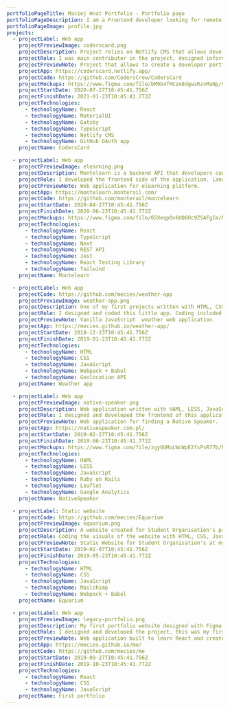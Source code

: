 ```yaml
---
portfolioPageTitle: Maciej Hnat Portfolio - Portfolio page
portfolioPageDescription: I am a Frontend developer looking for remote B2B opportunities! Visit the website to see a portfolio of my projects and how I grew as a developer throughout the years.
portfolioPageImage: profile.jpg
projects:
  - projectLabel: Web app
    projectPreviewImage: coderscard.png
    projectDescription: Project relies on Netlify CMS that allows developers to create their portfolio in minutes. After filling in your information via CMS you can host a portfolio website for yourself in minutes. Fun fact, this website was created with CodersCard! 🎉
    projectRole: I was main contributor in the project, designed information structure in the CMS, developed a lot of components and pages, helped other team members via code reviews, and pair programming.
    projectPreviewNote: Project that allows to create a developer portfolio in minutes.
    projectApp: https://coderscard.netlify.app/
    projectCode: https://github.com/CodersCrew/CodersCard
    projectMockups: https://www.figma.com/file/bM9b4fMCze8dgwzRzvMaNp/CodersCard-Mockups?node-id=1%3A3
    projectStartDate: 2020-07-27T10:45:41.756Z
    projectFinishDate: 2021-01-23T10:45:41.772Z
    projectTechnologies:
      - technologyName: React
      - technologyName: MaterialUI
      - technologyName: Gatsby
      - technologyName: TypeScript
      - technologyName: Netlify CMS
      - technologyName: GitHub OAuth app
    projectName: CodersCard

  - projectLabel: Web app
    projectPreviewImage: elearning.png
    projectDescription: Montelearn is a backend API that developers can use to build a custom e-learning platform. Its main focus is on creating interactive lessons and tests, suitable for every education level, science, or topic.
    projectRole: I developed the frontend side of the application. Landing for marketing purposes, admin pannel for creating tests, and example implementation of the tests available open source.
    projectPreviewNote: Web application for elearning platform.
    projectApp: https://montelearn.monterail.com/
    projectCode: https://github.com/monterail/montelearn
    projectStartDate: 2020-04-27T10:45:41.756Z
    projectFinishDate: 2020-06-23T10:45:41.772Z
    projectMockups: https://www.figma.com/file/65XeqpOv6UQ6Oc9ZSAFgIm/Monterail-Design?node-id=3012%3A21588
    projectTechnologies:
      - technologyName: React
      - technologyName: TypeScript
      - technologyName: Next
      - technologyName: REST API
      - technologyName: Jest
      - technologyName: React Testing Library
      - technologyName: Tailwind
    projectName: Montelearn

  - projectLabel: Web app
    projectCode: https://github.com/mecies/weather-app
    projectPreviewImage: weather-app.png
    projectDescription: One of my first projects written with HTML, CSS, and JavaScript. It was a project that I did when I participated in CodersCamp - online coding bootcamp.
    projectRole: I designed and coded this little app. Coding included the visuals and integration with Geolocation API.
    projectPreviewNote: Vanilla JavaScript  weather web application.
    projectApp: https://mecies.github.io/weather-app/
    projectStartDate: 2018-12-23T10:45:41.756Z
    projectFinishDate: 2019-01-23T10:45:41.772Z
    projectTechnologies:
      - technologyName: HTML
      - technologyName: CSS
      - technologyName: JavaScript
      - technologyName: Webpack + Babel
      - technologyName: Geolocation API
    projectName: Weather app

  - projectLabel: Web app
    projectPreviewImage: native-speaker.png
    projectDescription: Web application written with HAML, LESS, JavaScript and Ruby on Rails. Firstly I prepared designs in Figma and after they were approved, I implemented them on the existing Rails app.
    projectRole: I designed and developed the frontend of this application.
    projectPreviewNote: Web application for finding a Native Speaker.
    projectApp: https://nativespeaker.com.pl/
    projectStartDate: 2019-02-27T10:45:41.756Z
    projectFinishDate: 2019-06-23T10:45:41.772Z
    projectMockups: https://www.figma.com/file/zgyGUMuLWcWpE2fsPsR77b/Native-Speaker-Copy?node-id=0%3A1
    projectTechnologies:
      - technologyName: HAML
      - technologyName: LESS
      - technologyName: JavaScript
      - technologyName: Ruby on Rails
      - technologyName: Leaflet
      - technologyName: Google Analytics
    projectName: NativeSpeaker

  - projectLabel: Static website
    projectCode: https://github.com/mecies/Equarium
    projectPreviewImage: equarium.png
    projectDescription: A website created for Student Organisation's project at my university. Written with obvious (at that time) HTML, CSS, JavaScript + Webpack & Babel. Unfortunately, the project is long gone and live preview version is not available, but it still exists on GitHub.
    projectRole: Coding the visuals of the website with HTML, CSS, JavaScript. Additionally I did configure the project and did Mailchimp integration.
    projectPreviewNote: Static Website for Student Organisation's at my university.
    projectStartDate: 2019-02-07T10:45:41.756Z
    projectFinishDate: 2019-05-23T10:45:41.772Z
    projectTechnologies:
      - technologyName: HTML
      - technologyName: CSS
      - technologyName: JavaScript
      - technologyName: Mailchimp
      - technologyName: Webpack + Babel
    projectName: Equarium

  - projectLabel: Web app
    projectPreviewImage: legacy-portfolio.png
    projectDescription: My first portfolio website designed with Figma and developed with React.
    projectRole: I designed and developed the project, this was my first React project and I wanted to create a portfolio at that time.
    projectPreviewNote: Web application built to learn React and create a first portfolio website for myself.
    projectApp: https://mecies.github.io/me/
    projectCode: https://github.com/mecies/me
    projectStartDate: 2019-09-27T10:45:41.756Z
    projectFinishDate: 2019-10-23T10:45:41.772Z
    projectTechnologies:
      - technologyName: React
      - technologyName: CSS
      - technologyName: JavaScript
    projectName: First portfolio
---
```

